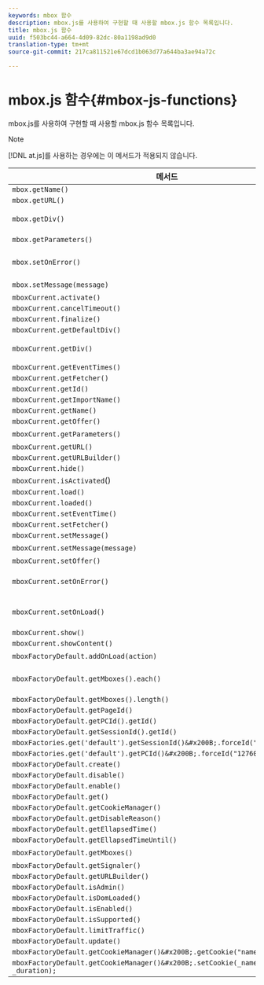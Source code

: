 ```yaml
---
keywords: mbox 함수
description: mbox.js를 사용하여 구현할 때 사용할 mbox.js 함수 목록입니다.
title: mbox.js 함수
uuid: f503bc44-a664-4d09-82dc-80a1198ad9d0
translation-type: tm+mt
source-git-commit: 217ca811521e67dcd1b063d77a644ba3ae94a72c

---
```



# mbox.js 함수{#mbox-js-functions}

mbox.js를 사용하여 구현할 때 사용할 mbox.js 함수 목록입니다.

>[!NOTE]
>
>[!DNL at.js]를 사용하는 경우에는 이 메서드가 적용되지 않습니다.

| 메서드 | 참고 |
|--- |--- |
| `mbox.getName()` |  |
| `mbox.getURL()` |  |
| `mbox.getDiv()` | mbox(기본 컨텐츠 또는 오퍼 포함)와 연결된 div를 반환합니다. |
| `mbox.getParameters()` | 두 개의 필드, 이름 및 값이 있는 매개 변수의 배열 |
| `mbox.setOnError()` | 예:<br>`mbox.setOnError(function() { alert(this.getName() +" had error"});` |
| `mbox.setMessage(message)` | 디버그 창에서 메시지를 볼 수 있습니다. |
| `mboxCurrent.activate()` |  |
| `mboxCurrent.cancelTimeout()` |  |
| `mboxCurrent.finalize()` |  |
| `mboxCurrent.getDefaultDiv()` |  |
| `mboxCurrent.getDiv()` | mbox(기본 컨텐츠 또는 오퍼 포함)와 연결된 div를 반환합니다. |
| `mboxCurrent.getEventTimes()` |  |
| `mboxCurrent.getFetcher()` |  |
| `mboxCurrent.getId()` |  |
| `mboxCurrent.getImportName()` |  |
| `mboxCurrent.getName()` |  |
| `mboxCurrent.getOffer()` |  |
| `mboxCurrent.getParameters()` | 두 개의 필드, 이름 및 값이 있는 매개 변수의 배열 . |
| `mboxCurrent.getURL()` |  |
| `mboxCurrent.getURLBuilder()` |  |
| `mboxCurrent.hide()` |  |
| `mboxCurrent.isActivated`() |  |
| `mboxCurrent.load()` |  |
| `mboxCurrent.loaded()` |  |
| `mboxCurrent.setEventTime()` |  |
| `mboxCurrent.setFetcher()` |  |
| `mboxCurrent.setMessage()` |  |
| `mboxCurrent.setMessage(message)` | 디버그 창에 메시지를 표시합니다. |
| `mboxCurrent.setOffer()` |  |
| `mboxCurrent.setOnError()` | 예:<br>`mboxCurrent.setOnError(function(){ alert(this.getName() +" had error"});` |
| `mboxCurrent.setOnLoad()` | 예:<br>`mboxCurrent.setOnLoad(function(){alert(this.getName()+" loaded")});` |
| `mboxCurrent.show()` |  |
| `mboxCurrent.showContent()` |  |
| `mboxFactoryDefault.addOnLoad(action)` | 페이지가 로드될 때 작업이 호출됩니다. |
| `mboxFactoryDefault.getMboxes().each()` | 예:<br>`mboxFactoryDefault.getMboxes().each(function() { alert(mbox.getName()) };` |
| `mboxFactoryDefault.getMboxes().length()` |  |
| `mboxFactoryDefault.getPageId()` |  |
| `mboxFactoryDefault.getPCId().getId()` |  |
| `mboxFactoryDefault.getSessionId().getId()` |  |
| `mboxFactories.get('default').getSessionId()&#x200B;.forceId("1276011116668");` |  |
| `mboxFactories.get('default').getPCId()&#x200B;.forceId("1276011116668");` |  |
| `mboxFactoryDefault.create()` |  |
| `mboxFactoryDefault.disable()` |  |
| `mboxFactoryDefault.enable()` |  |
| `mboxFactoryDefault.get()` |  |
| `mboxFactoryDefault.getCookieManager()` |  |
| `mboxFactoryDefault.getDisableReason()` |  |
| `mboxFactoryDefault.getEllapsedTime()` |  |
| `mboxFactoryDefault.getEllapsedTimeUntil()` |  |
| `mboxFactoryDefault.getMboxes()` | `mboxList`를 반환합니다. |
| `mboxFactoryDefault.getSignaler()` |  |
| `mboxFactoryDefault.getURLBuilder()` |  |
| `mboxFactoryDefault.isAdmin()` |  |
| `mboxFactoryDefault.isDomLoaded()` |  |
| `mboxFactoryDefault.isEnabled()` |  |
| `mboxFactoryDefault.isSupported()` |  |
| `mboxFactoryDefault.limitTraffic()` |  |
| `mboxFactoryDefault.update()` |  |
| `mboxFactoryDefault.getCookieManager()&#x200B;.getCookie("name")//!= null) {` |  |
| `mboxFactoryDefault.getCookieManager()&#x200B;.setCookie(_name,_value, _duration);` |  |